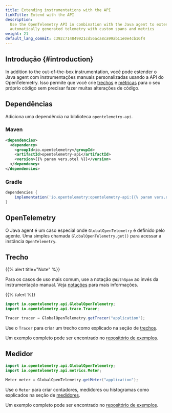 ```yaml
---
title: Extending instrumentations with the API
linkTitle: Extend with the API
description:
  Use the OpenTelemetry API in combination with the Java agent to extend the
  automatically generated telemetry with custom spans and metrics
weight: 21
default_lang_commit: c392c714849921cd56aca8ca99ab11e0e4cb16f4
---
```


## Introdução {#introduction}

In addition to the out-of-the-box instrumentation, você pode estender o Java
agent com instrumentações manuais personalizadas usando a API do OpenTelemetry.
Isso permite que você crie [trechos](/docs/concepts/signals/traces/#spans) e
[métricas](/docs/concepts/signals/metrics) para o seu próprio código sem
precisar fazer muitas alterações de código.

## Dependências

Adiciona uma dependência na biblioteca `opentelemetry-api`.

### Maven

```xml
<dependencies>
  <dependency>
    <groupId>io.opentelemetry</groupId>
    <artifactId>opentelemetry-api</artifactId>
    <version>{{% param vers.otel %}}</version>
  </dependency>
</dependencies>
```

### Gradle

```groovy
dependencies {
    implementation('io.opentelemetry:opentelemetry-api:{{% param vers.otel %}}')
}
```

## OpenTelemetry

O Java agent é um caso especial onde `GlobalOpenTelemetry` é definido pelo
agente. Uma simples chamada `GlobalOpenTelemetry.get()` para acessar a instância
`OpenTelemetry`.

## Trecho

{{% alert title="Note" %}}

Para os casos de uso mais comum, use a notação `@WithSpan` ao invés da
instrumentação manual. Veja [notações](../annotations) para mais informações.

{{% /alert %}}

```java
import io.opentelemetry.api.GlobalOpenTelemetry;
import io.opentelemetry.api.trace.Tracer;

Tracer tracer = GlobalOpenTelemetry.getTracer("application");
```

Use o `Tracer` para criar um trecho como explicado na seção de
[trechos](/docs/languages/java/api/#span).

Um exemplo completo pode ser encontrado no [repositório de exemplos].

## Medidor

```java
import io.opentelemetry.api.GlobalOpenTelemetry;
import io.opentelemetry.api.metrics.Meter;

Meter meter = GlobalOpenTelemetry.getMeter("application");
```

Use o `Meter` para criar contadores, medidores ou histogramas como explicados na
seção de [medidores](/docs/languages/java/api/#meter).

Um exemplo completo pode ser encontrado no [repositório de exemplos].

[repositório de exemplos]:
  https://github.com/open-telemetry/opentelemetry-java-examples/tree/main/javaagent
